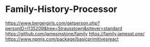 # Family-History-Processor

https://www.bergergirls.com/getperson.php?personID=I135209&tree=Strausstown&sitever=standard
https://github.com/jamesmstone/family
https://family.jamesst.one/
https://www.npmjs.com/package/basicprimitivesreact
